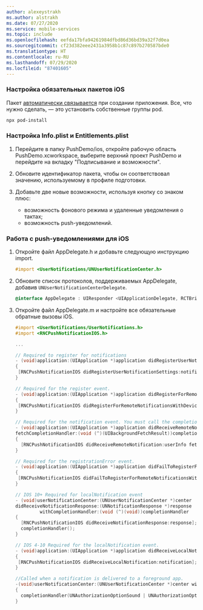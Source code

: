 ```yaml
---
author: alexeystrakh
ms.author: alstrakh
ms.date: 07/27/2020
ms.service: mobile-services
ms.topic: include
ms.openlocfilehash: eefda17bfa94261984dfbd86d36bd39a32f7d0ea
ms.sourcegitcommit: cf23d382eee2431a3958b1c87c897b270587bde0
ms.translationtype: HT
ms.contentlocale: ru-RU
ms.lasthandoff: 07/29/2020
ms.locfileid: "87401605"
---
```

### <a name="configure-required-ios-packages"></a>Настройка обязательных пакетов iOS

Пакет [автоматически связывается](https://github.com/react-native-community/cli/blob/master/docs/autolinking.md) при создании приложения. Все, что нужно сделать, — это установить собственные группы pod.

```bash
npx pod-install
```

### <a name="configure-infoplist-and-entitlementsplist"></a>Настройка Info.plist и Entitlements.plist

1. Перейдите в папку PushDemo/ios, откройте рабочую область PushDemo.xcworkspace, выберите верхний проект PushDemo и перейдите на вкладку "Подписывание и возможности".

1. Обновите идентификатор пакета, чтобы он соответствовал значению, используемому в профиле подготовки.

1. Добавьте две новые возможности, используя кнопку со знаком плюс:

    - возможность фонового режима и удаленные уведомления о тактах;
    - возможность push-уведомлений.

### <a name="handle-push-notifications-for-ios"></a>Работа с push-уведомлениями для iOS

1. Откройте файл AppDelegate.h и добавьте следующую инструкцию import.

    ```objective-c
    #import <UserNotifications/UNUserNotificationCenter.h>
    ```

1. Обновите список протоколов, поддерживаемых AppDelegate, добавив `UNUserNotificationCenterDelegate`.

    ```objective-c
    @interface AppDelegate : UIResponder <UIApplicationDelegate, RCTBridgeDelegate, UNUserNotificationCenterDelegate>
    ```

1. Откройте файл AppDelegate.m и настройте все обязательные обратные вызовы iOS.

    ```objective-c
    #import <UserNotifications/UserNotifications.h>
    #import <RNCPushNotificationIOS.h>

    ...

    // Required to register for notifications
    - (void)application:(UIApplication *)application didRegisterUserNotificationSettings:(UIUserNotificationSettings *)notificationSettings
    {
     [RNCPushNotificationIOS didRegisterUserNotificationSettings:notificationSettings];
    }

    // Required for the register event.
    - (void)application:(UIApplication *)application didRegisterForRemoteNotificationsWithDeviceToken:(NSData *)deviceToken
    {
     [RNCPushNotificationIOS didRegisterForRemoteNotificationsWithDeviceToken:deviceToken];
    }

    // Required for the notification event. You must call the completion handler after handling the remote notification.
    - (void)application:(UIApplication *)application didReceiveRemoteNotification:(NSDictionary *)userInfo
    fetchCompletionHandler:(void (^)(UIBackgroundFetchResult))completionHandler
    {
      [RNCPushNotificationIOS didReceiveRemoteNotification:userInfo fetchCompletionHandler:completionHandler];
    }

    // Required for the registrationError event.
    - (void)application:(UIApplication *)application didFailToRegisterForRemoteNotificationsWithError:(NSError *)error
    {
     [RNCPushNotificationIOS didFailToRegisterForRemoteNotificationsWithError:error];
    }

    // IOS 10+ Required for localNotification event
    - (void)userNotificationCenter:(UNUserNotificationCenter *)center
    didReceiveNotificationResponse:(UNNotificationResponse *)response
             withCompletionHandler:(void (^)(void))completionHandler
    {
      [RNCPushNotificationIOS didReceiveNotificationResponse:response];
      completionHandler();
    }

    // IOS 4-10 Required for the localNotification event.
    - (void)application:(UIApplication *)application didReceiveLocalNotification:(UILocalNotification *)notification
    {
     [RNCPushNotificationIOS didReceiveLocalNotification:notification];
    }

    //Called when a notification is delivered to a foreground app.
    -(void)userNotificationCenter:(UNUserNotificationCenter *)center willPresentNotification:(UNNotification *)notification withCompletionHandler:(void (^)(UNNotificationPresentationOptions options))completionHandler
    {
      completionHandler(UNAuthorizationOptionSound | UNAuthorizationOptionAlert | UNAuthorizationOptionBadge);
    }
    ```
